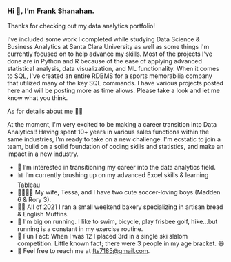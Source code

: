 ### Hi :wave:, I’m Frank Shanahan.

Thanks for checking out my data analytics portfolio!

I've included some work I completed while studying Data Science & Business Analytics at Santa Clara University as well as some things I'm currently focused on to help advance my skills. Most of the projects I've done are in Python and R because of the ease of applying advanced statistical analysis, data visualization, and ML functionality. When it comes to SQL, I've created an entire RDBMS for a sports memorabilia company that utilized many of the key SQL commands. I have various projects posted here and will be posting more as time allows. Please take a look and let me know what you think.
       

As for details about me :raising_hand_man:

At the moment, I'm very excited to be making a career transition into Data Analytics!! Having spent 10+ years in various sales functions within the same industries, I'm ready to take on a new challenge. I'm ecstatic to join a team, build on a solid foundation of coding skills and statistics, and make an impact in a new industry.

- :eyes: I’m interested in transitioning my career into the data analytics field.
- :bar_chart: I’m currently brushing up on my advanced Excel skills & learning Tableau
- :family_man_woman_boy_boy: My wife, Tessa, and I have two cute soccer-loving boys (Madden 6 & Rory 3).
- :man_cook: All of 2021 I ran a small weekend bakery specializing in artisan bread & English Muffins.
- :runner: I'm big on running. I like to swim, bicycle, play frisbee golf, hike...but running is a constant in my exercise routine.
- :rofl: Fun Fact: When I was 12 I placed 3rd in a single ski slalom competition. Little known fact; there were 3 people in my age bracket. :laughing:
- :envelope_with_arrow: Feel free to reach me at fts7185@gmail.com. 
